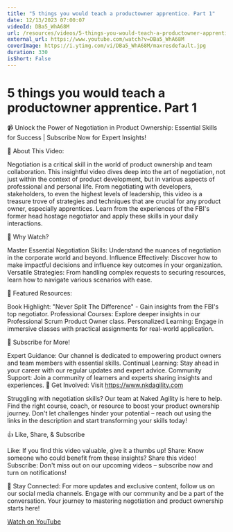 ```yaml
---
title: "5 things you would teach a productowner apprentice. Part 1"
date: 12/13/2023 07:00:07
videoId: DBa5_WhA68M
url: /resources/videos/5-things-you-would-teach-a-productowner-apprentice.-part-1
external_url: https://www.youtube.com/watch?v=DBa5_WhA68M
coverImage: https://i.ytimg.com/vi/DBa5_WhA68M/maxresdefault.jpg
duration: 330
isShort: False
---
```


# 5 things you would teach a productowner apprentice. Part 1

📹 Unlock the Power of Negotiation in Product Ownership: Essential Skills for Success | Subscribe Now for Expert Insights!

🌟 About This Video:

Negotiation is a critical skill in the world of product ownership and team collaboration. This insightful video dives deep into the art of negotiation, not just within the context of product development, but in various aspects of professional and personal life. From negotiating with developers, stakeholders, to even the highest levels of leadership, this video is a treasure trove of strategies and techniques that are crucial for any product owner, especially apprentices. Learn from the experiences of the FBI's former head hostage negotiator and apply these skills in your daily interactions.

🔑 Why Watch?

Master Essential Negotiation Skills: Understand the nuances of negotiation in the corporate world and beyond.
Influence Effectively: Discover how to make impactful decisions and influence key outcomes in your organization.
Versatile Strategies: From handling complex requests to securing resources, learn how to navigate various scenarios with ease.

📘 Featured Resources:

Book Highlight: "Never Split The Difference" - Gain insights from the FBI's top negotiator.
Professional Courses: Explore deeper insights in our Professional Scrum Product Owner class.
Personalized Learning: Engage in immersive classes with practical assignments for real-world application.

🚀 Subscribe for More!

Expert Guidance: Our channel is dedicated to empowering product owners and team members with essential skills.
Continual Learning: Stay ahead in your career with our regular updates and expert advice.
Community Support: Join a community of learners and experts sharing insights and experiences.
🔗 Get Involved: Visit https://www.nkdagility.com

Struggling with negotiation skills? Our team at Naked Agility is here to help. Find the right course, coach, or resource to boost your product ownership journey. Don't let challenges hinder your potential – reach out using the links in the description and start transforming your skills today!

👍 Like, Share, & Subscribe

Like: If you find this video valuable, give it a thumbs up!
Share: Know someone who could benefit from these insights? Share this video!
Subscribe: Don't miss out on our upcoming videos – subscribe now and turn on notifications!

🔔 Stay Connected:
For more updates and exclusive content, follow us on our social media channels. Engage with our community and be a part of the conversation. Your journey to mastering negotiation and product ownership starts here!

[Watch on YouTube](https://www.youtube.com/watch?v=DBa5_WhA68M)
